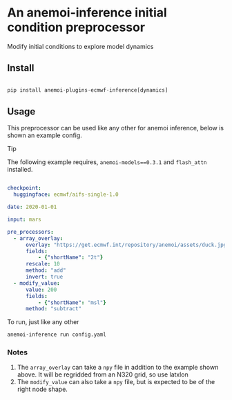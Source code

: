# An anemoi-inference initial condition preprocessor

Modify initial conditions to explore model dynamics

## Install

```python

pip install anemoi-plugins-ecmwf-inference[dynamics]

```

## Usage

This preprocessor can be used like any other for anemoi inference, below is shown an example config.

> [!TIP]
> The following example requires, `anemoi-models==0.3.1` and `flash_attn` installed.

```yaml

checkpoint:
  huggingface: ecmwf/aifs-single-1.0

date: 2020-01-01

input: mars

pre_processors:
  - array_overlay:
      overlay: "https://get.ecmwf.int/repository/anemoi/assets/duck.jpg"
      fields:
          - {"shortName": "2t"}
      rescale: 10
      method: "add"
      invert: true
  - modify_value:
      value: 200
      fields:
          - {"shortName": "msl"}
      method: "subtract"
```

To run, just like any other

```bash
anemoi-inference run config.yaml
```

### Notes

1. The `array_overlay` can take a `npy` file in addition to the example shown above.
    It will be regridded from an N320 grid, so use latxlon
2. The `modify_value` can also take a `npy` file, but is expected to be of the right node shape.
